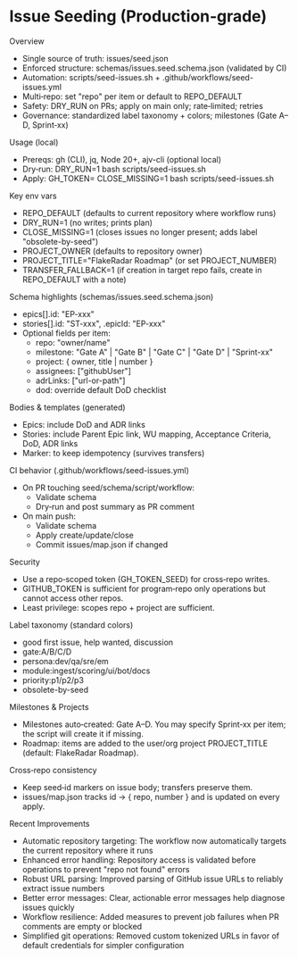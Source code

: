 # Issue Seeding (Production‑grade)

Overview
- Single source of truth: issues/seed.json
- Enforced structure: schemas/issues.seed.schema.json (validated by CI)
- Automation: scripts/seed-issues.sh + .github/workflows/seed-issues.yml
- Multi‑repo: set "repo" per item or default to REPO_DEFAULT
- Safety: DRY_RUN on PRs; apply on main only; rate‑limited; retries
- Governance: standardized label taxonomy + colors; milestones (Gate A–D, Sprint‑xx)

Usage (local)
- Prereqs: gh (CLI), jq, Node 20+, ajv-cli (optional local)
- Dry‑run:
  DRY_RUN=1 bash scripts/seed-issues.sh
- Apply:
  GH_TOKEN=<repo-scoped token> CLOSE_MISSING=1 bash scripts/seed-issues.sh

Key env vars
- REPO_DEFAULT (defaults to current repository where workflow runs)
- DRY_RUN=1 (no writes; prints plan)
- CLOSE_MISSING=1 (closes issues no longer present; adds label "obsolete-by-seed")
- PROJECT_OWNER (defaults to repository owner)
- PROJECT_TITLE="FlakeRadar Roadmap" (or set PROJECT_NUMBER)
- TRANSFER_FALLBACK=1 (if creation in target repo fails, create in REPO_DEFAULT with a note)

Schema highlights (schemas/issues.seed.schema.json)
- epics[].id: "EP-xxx"
- stories[].id: "ST-xxx", .epicId: "EP-xxx"
- Optional fields per item:
  - repo: "owner/name"
  - milestone: "Gate A" | "Gate B" | "Gate C" | "Gate D" | "Sprint-xx"
  - project: { owner, title | number }
  - assignees: ["githubUser"]
  - adrLinks: ["url-or-path"]
  - dod: override default DoD checklist

Bodies & templates (generated)
- Epics: include DoD and ADR links
- Stories: include Parent Epic link, WU mapping, Acceptance Criteria, DoD, ADR links
- Marker: <!-- seed-id: EP-001 --> to keep idempotency (survives transfers)

CI behavior (.github/workflows/seed-issues.yml)
- On PR touching seed/schema/script/workflow:
  - Validate schema
  - Dry‑run and post summary as PR comment
- On main push:
  - Validate schema
  - Apply create/update/close
  - Commit issues/map.json if changed

Security
- Use a repo‑scoped token (GH_TOKEN_SEED) for cross‑repo writes.
- GITHUB_TOKEN is sufficient for program‑repo only operations but cannot access other repos.
- Least privilege: scopes repo + project are sufficient.

Label taxonomy (standard colors)
- good first issue, help wanted, discussion
- gate:A/B/C/D
- persona:dev/qa/sre/em
- module:ingest/scoring/ui/bot/docs
- priority:p1/p2/p3
- obsolete-by-seed

Milestones & Projects
- Milestones auto‑created: Gate A–D. You may specify Sprint‑xx per item; the script will create it if missing.
- Roadmap: items are added to the user/org project PROJECT_TITLE (default: FlakeRadar Roadmap).

Cross‑repo consistency
- Keep seed‑id markers on issue body; transfers preserve them.
- issues/map.json tracks id → { repo, number } and is updated on every apply.

Recent Improvements
- Automatic repository targeting: The workflow now automatically targets the current repository where it runs
- Enhanced error handling: Repository access is validated before operations to prevent "repo not found" errors
- Robust URL parsing: Improved parsing of GitHub issue URLs to reliably extract issue numbers
- Better error messages: Clear, actionable error messages help diagnose issues quickly
- Workflow resilience: Added measures to prevent job failures when PR comments are empty or blocked
- Simplified git operations: Removed custom tokenized URLs in favor of default credentials for simpler configuration